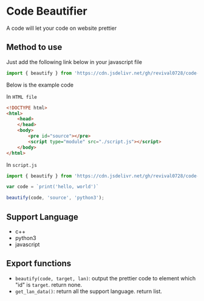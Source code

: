 # Code Beautifier
A code will let your code on website prettier

## Method to use
Just add the following link below in your javascript file
```javascript
import { beautify } from 'https://cdn.jsdelivr.net/gh/revival0728/code-beautifier/beautify.js'
```
Below is the example code

In `HTML file`
```html
<!DOCTYPE html>	
<html>
	<head>
	</head>
	<body>
		<pre id="source"></pre>
		<script type="module" src="./script.js"></script>
	</body>
</html>
```
In `script.js`
```javascript
import { beautify } from 'https://cdn.jsdelivr.net/gh/revival0728/code-beautifier/beautify.js'

var code = `print('hello, world')`

beautify(code, 'source', 'python3');
```

## Support Language
- c++
- python3
- javascript

## Export functions
- `beautify(code, target, lan)`: output the prettier code to element which "id" is `target`. return none.
- `get_lan_data()`: return all the support language. return list.